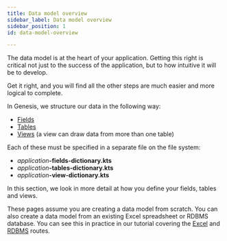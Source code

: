 ```yaml
---
title: Data model overview
sidebar_label: Data model overview
sidebar_position: 1
id: data-model-overview

---
```

The data model is at the heart of your application. Getting this right is critical not just to the success of the application, but to how intuitive it will be to develop.

Get it right, and you will find all the other steps are much easier and more logical to complete.

In Genesis, we structure our data in the following way:

* [Fields](/creating-applications/defining-your-application/data-model/fields/fields)
* [Tables](/creating-applications/defining-your-application/data-model/tables/tables/)
* [Views](/creating-applications/defining-your-application/data-model/views/views/) (a view can draw data from more than one table)

Each of these must be specified in a separate file on the file system:

* _application_**-fields-dictionary.kts**
* _application_**-tables-dictionary.kts**
* _application_**-view-dictionary.kts**

In this section, we look in more detail at how you define your fields, tables and views.

These pages assume you are creating a data model from scratch. You can also create a data model from an existing Excel spreadsheet or RDBMS database. You can see this in practice in our tutorial covering the [Excel](/tutorials/building-an-application/positions-app/) and [RDBMS](/tutorials/building-an-application/reference-app/) routes.

